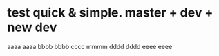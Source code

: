 # test quick & simple. master + dev + new dev
aaaa  aaaa
bbbb bbbb
cccc    mmmm
dddd    dddd
eeee    eeee
